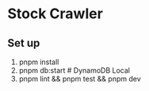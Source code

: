 # Stock Crawler

## Set up

1. pnpm install
2. pnpm db:start   # DynamoDB Local
3. pnpm lint && pnpm test && pnpm dev
